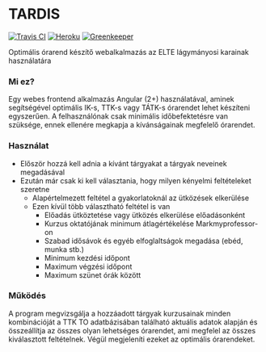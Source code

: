 # TARDIS

[![Travis CI](https://travis-ci.org/fityocsaba96/elte-tardis.svg?branch=master)](https://travis-ci.org/fityocsaba96/elte-tardis)
[![Heroku](https://heroku-badge.herokuapp.com/?app=elte-tardis&svg=1)](https://elte-tardis.herokuapp.com/)
[![Greenkeeper](https://badges.greenkeeper.io/fityocsaba96/elte-tardis.svg)](https://greenkeeper.io/)

Optimális órarend készítő webalkalmazás az ELTE lágymányosi karainak használatára

### Mi ez?

Egy webes frontend alkalmazás Angular (2+) használatával, aminek segítségével optimális IK-s, TTK-s vagy TÁTK-s órarendet lehet készíteni egyszerűen. A felhasználónak csak minimális időbefektetésre van szüksége, ennek ellenére megkapja a kívánságainak megfelelő órarendet.

### Használat

- Először hozzá kell adnia a kívánt tárgyakat a tárgyak neveinek megadásával
- Ezután már csak ki kell választania, hogy milyen kényelmi feltételeket szeretne
  - Alapértelmezett feltétel a gyakorlatoknál az ütközések elkerülése
  - Ezen kívül több választható feltétel is van
    - Előadás ütköztetése vagy ütközés elkerülése előadásonként
    - Kurzus oktatójának minimum átlagértékelése Markmyprofessor-on
    - Szabad idősávok és egyéb elfoglaltságok megadása (ebéd, munka stb.)
    - Minimum kezdési időpont
    - Maximum végzési időpont
    - Maximum szünet órák között

### Működés

A program megvizsgálja a hozzáadott tárgyak kurzusainak minden kombinációját a TTK TO adatbázisában található aktuális adatok alapján és összeállítja az összes olyan lehetséges órarendet, ami megfelel az összes kiválasztott feltételnek. Végül megjeleníti ezeket az optimális órarendeket.
